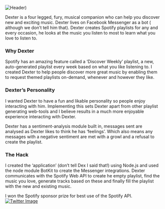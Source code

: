 ![Header](https://i.imgur.com/qeg70Gz.png))

Dexter is a four legged, fury, musical companion who can help you discover new and exciting music. Dexter lives on Facebook Messenger as a bot ( although we don’t tell him that). Dexter creates Spotify playlists for any and every occasion, he looks at the music you listen to most to learn what you love to listen to.

### Why Dexter

Spotify has an amazing feature called a ‘Discover Weekly’ playlist, a new, auto-generated playlist every week based on what you like listening to. I created Dexter to help people discover more great music by enabling them to request themed playlists on-demand, whenever and however they like.

### Dexter’s Personality

I wanted Dexter to have a fun and likable personality so people enjoy interacting with him. Implementing this sets Dexter apart from other playlist generating web-tools and I believe results in a much more enjoyable experience interacting with Dexter.

Dexter has a sentiment-analysis module built in,  messages sent are analysed as Dexter likes to think he has ‘feelings’. Which also means any messages with a negative sentiment are met with a growl and a refusal to create the playlist.

### The Hack

I created the ‘application’ (don’t tell Dex I said that!) using Node.js and used the node module BotKit to create the Messenger integrations. Dexter communicates with the Spotify Web API to create he empty playlist, find the music you love, generate tracks based on these and finally fill the playlist with the new and existing music.

I won the Spotify sponsor prize for best use of the Spotify API. 
[![Twitter Image](https://pbs.twimg.com/media/Ch8UIq0WsAA5x2T.jpg)](https://twitter.com/hacksmiths/status/729323804795768832)
